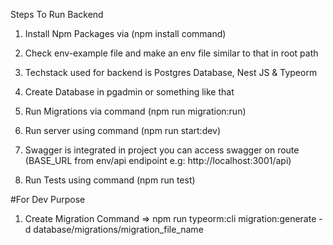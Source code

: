 Steps To Run Backend

1) Install Npm Packages  via (npm install command)

2) Check env-example file and make an env file similar to that in root path

3) Techstack used for backend is Postgres Database, Nest JS & Typeorm

4) Create Database in pgadmin or something like that

5) Run Migrations via command (npm run migration:run)

6) Run server using command (npm run start:dev)

7) Swagger is integrated in project you can access swagger on route (BASE_URL from env/api endipoint e.g: http://localhost:3001/api)

8) Run Tests using command (npm run test)

#For Dev Purpose

1) Create Migration Command => npm run typeorm:cli migration:generate -d database/migrations/migration_file_name
